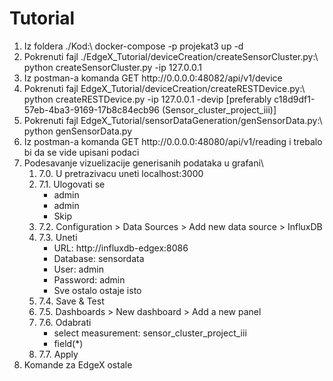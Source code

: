 # Tutorial

<ol>
	<li>
		Iz foldera ./Kod:\
		docker-compose -p projekat3 up -d
	</li>
	<li>
		Pokrenuti fajl ./EdgeX_Tutorial/deviceCreation/createSensorCluster.py:\
		python createSensorCluster.py -ip 127.0.0.1
	</li>
	<li>
		Iz postman-a komanda GET http://0.0.0.0:48082/api/v1/device
	</li>
	<li>
		Pokrenuti fajl EdgeX_Tutorial/deviceCreation/createRESTDevice.py:\
		python createRESTDevice.py -ip 127.0.0.1 -devip <uneti ID device-a iz postman-a> [preferably c18d9df1-57eb-4ba3-9169-17b8c84ecb96 (Sensor_cluster_project_iii)]
	</li>
	<li>
		Pokrenuti fajl EdgeX_Tutorial/sensorDataGeneration/genSensorData.py:\
		python genSensorData.py
	</li>
	<li>
		Iz postman-a komanda GET http://0.0.0.0:48080/api/v1/reading i trebalo bi da se vide upisani podaci
	</li>
	<li>
		Podesavanje vizuelizacije generisanih podataka u grafani\
		<ol>
			<li>7.0. U pretrazivacu uneti localhost:3000</li>
			<li>7.1. Ulogovati se
				<ul>
					<li>admin</li>
					<li>admin</li>
					<li>Skip</li>
				</ul>
			</li>
			<li>7.2. Configuration > Data Sources > Add new data source > InfluxDB</li>
			<li>7.3. Uneti
				<ul>
					<li>URL: 		http://influxdb-edgex:8086</li>
					<li>Database: 	sensordata</li>
					<li>User: 		admin</li>
					<li>Password: 	admin</li>
					<li>Sve ostalo ostaje isto</li>
				</ul>
			</li>
			<li>7.4. Save & Test</li>
			<li>7.5. Dashboards > New dashboard > Add a new panel</li>
			<li>7.6. Odabrati
				<ul>
					<li>select measurement: sensor_cluster_project_iii</li>
					<li>field(*)</li>
				</ul>
			</li>
			<li>7.7. Apply</li>
		</ol>
	</li>
	<li>
		Komande za EdgeX ostale
	</li>
</ol>